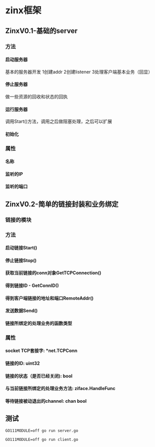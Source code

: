 # zinx框架

## ZinxV0.1-基础的server

### 方法

#### 启动服务器
基本的服务器开发 1创建addr 2创建listener 3处理客户端基本业务（回显）

#### 停止服务器
做一些资源的回收和状态的回执

#### 运行服务器
调用Start()方法，调用之后做阻塞处理，之后可以扩展

#### 初始化

### 属性

#### 名称
#### 监听的IP
#### 监听的端口

## ZinxV0.2-简单的链接封装和业务绑定

### 链接的模块

### 方法

#### 启动链接Start()
#### 停止链接Stop()
#### 获取当前链接的conn对象GetTCPConnection()
#### 得到链接ID - GetConnID()
#### 得到客户端链接的地址和端口RemoteAddr()
#### 发送数据Send()
#### 链接所绑定的处理业务的函数类型

### 属性

#### socket TCP套接字: *net.TCPConn
#### 链接的ID: uint32
#### 链接的状态（是否已经关闭): bool
#### 与当前链接所绑定的处理业务方法: ziface.HandleFunc
#### 等待链接被动退出的channel: chan bool

## 测试
```GO111MODULE=off go run server.go```

```GO111MODULE=off go run client.go```
